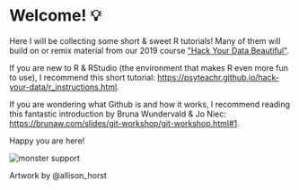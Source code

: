 # Welcome! :bulb:

Here I will be collecting some short & sweet R tutorials! Many of them will build on or remix material from our 2019 course ["Hack Your Data Beautiful"](https://psyteachr.github.io/hack-your-data/).  

If you are new to R & RStudio (the environment that makes R even more fun to use), I recommend this short tutorial: https://psyteachr.github.io/hack-your-data/r_instructions.html. 

If you are wondering what Github is and how it works, I recommend reading this fantastic introduction by Bruna Wundervald & Jo Niec: https://brunaw.com/slides/git-workshop/git-workshop.html#1. 

Happy you are here! 

![monster support](https://raw.githubusercontent.com/allisonhorst/stats-illustrations/master/rstats-artwork/monster_support.jpg)

Artwork by @allison_horst
